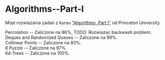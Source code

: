 # Algorithms--Part-I
Moje rozwiazania zadan z kursu ["Algorithms, Part I"](https://www.coursera.org/learn/algorithms-part1) od Princeton University

Percolation -- Zaliczone na 86%, TODO: Rozwiazac backwash problem.
<br/> Deques and Randomized Queues -- Zaliczone na 99%.
<br/> Collinear Points -- Zaliczone na 93%.
<br/> 8 Puzzle -- Zaliczone na 97%.
<br/> Kd-Trees -- Zaliczone na 100%.
